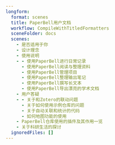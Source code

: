 ```yaml
---
longform:
  format: scenes
  title: PaperBell用户文档
  workflow: CompileWithTitledFormatters
  sceneFolder: docs
  scenes:
    - 是否适用于你
    - 设计理念
    - 使用说明
    - - 使用PaperBell进行日常记录
      - 使用PaperBell阅读与整理资料
      - 使用PaperBell管理项目
      - 使用PaperBell整理输出笔记
      - 使用PaperBell撰写长文本
      - 使用PaperBell导出漂亮的学术文档
    - 用户答疑
    - - 关于和Zotero的联动问题
      - 关于如何使用示例仓库的问题
      - 关于自动关联和统计的代码
      - 如何地图功能的使用
    - PaperBell仓库使用的插件及其作用一览
    - 关于科研生活的探讨
  ignoredFiles: []
---
```

